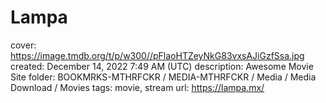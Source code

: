 # Lampa

cover: https://image.tmdb.org/t/p/w300//pFlaoHTZeyNkG83vxsAJiGzfSsa.jpg
created: December 14, 2022 7:49 AM (UTC)
description: Awesome Movie Site
folder: BOOKMRKS-MTHRFCKR / MEDIA-MTHRFCKR / Media / Media Download / Movies
tags: movie, stream
url: https://lampa.mx/
